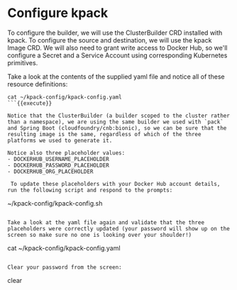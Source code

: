# Configure kpack

To configure the builder, we will use the ClusterBuilder CRD installed with kpack. To configure the source and destination, we will use the kpack Image CRD. We will also need to grant write access to Docker Hub, so we'll configure a Secret and a Service Account using corresponding Kubernetes primitives. 

Take a look at the contents of the supplied yaml file and notice all of these resource definitions:
```
cat ~/kpack-config/kpack-config.yaml
```{{execute}}

Notice that the ClusterBuilder (a builder scoped to the cluster rather than a namespace), we are using the same builder we used with `pack` and Spring Boot (cloudfoundry/cnb:bionic), so we can be sure that the resulting image is the same, regardless of which of the three platforms we used to generate it.

Notice also three placeholder values:
- DOCKERHUB_USERNAME_PLACEHOLDER
- DOCKERHUB_PASSWORD_PLACEHOLDER
- DOCKERHUB_ORG_PLACEHOLDER

 To update these placeholders with your Docker Hub account details, run the following script and respond to the prompts:
```
~/kpack-config/kpack-config.sh
```{{execute}}

Take a look at the yaml file again and validate that the three placeholders were correctly updated (your password will show up on the screen so make sure no one is looking over your shoulder!)
```
cat ~/kpack-config/kpack-config.yaml
```{{execute}}

Clear your password from the screen:
```
clear
```{{execute}}

